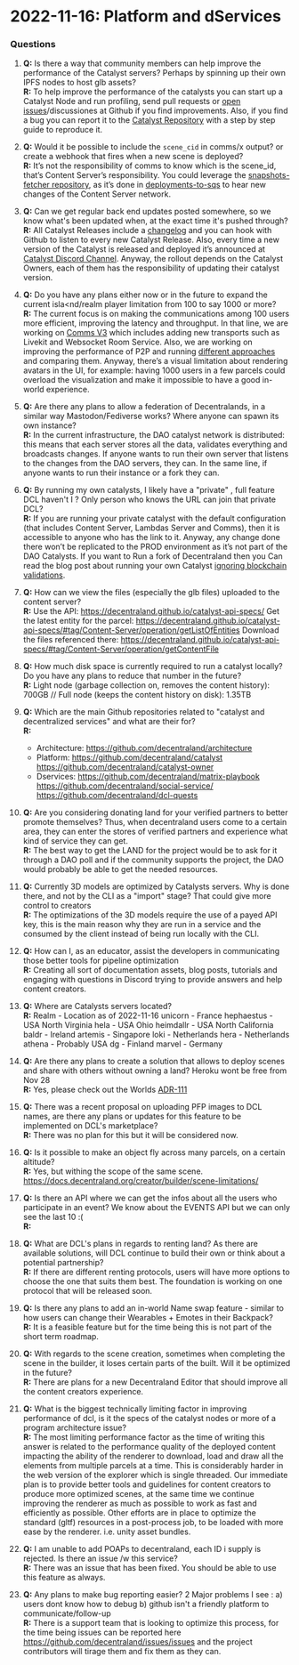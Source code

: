# 2022-11-16: Platform and dServices


### Questions 

1. **Q:** Is there a way that community members can help improve the performance of the Catalyst servers? Perhaps by spinning up their own IPFS nodes to host glb assets?<br/>
**R:** To help improve the performance of the catalysts you can start up a Catalyst Node and run profiling, send pull requests or [open issues](https://github.com/decentraland/issues/issues/new/choose)/discussiones at Github if you find improvements. Also, if you find a bug you can report it to the [Catalyst Repository](https://github.com/decentraland/catalyst) with a step by step guide to reproduce it.

1. **Q:** Would it be possible to include the `scene_cid` in comms/x output? or create a webhook that fires when a new scene is deployed?<br/>
**R:** It’s not the responsibility of comms to know which is the scene_id, that’s Content Server’s responsibility. You could leverage the [snapshots-fetcher repository](https://github.com/decentraland/snapshots-fetcher), as it’s done in [deployments-to-sqs](https://github.com/decentraland/deployments-to-sqs) to hear new changes of the Content Server network.


1. **Q:** Can we get regular back end updates posted somewhere, so we know what's been updated when, at the exact time it's pushed through?<br/>
**R:** All Catalyst Releases include a [changelog](https://github.com/decentraland/catalyst/releases) and you can hook with Github to listen to every new Catalyst Release. Also, every time a new version of the Catalyst is released and deployed it’s announced at [Catalyst Discord Channel](https://discord.com/channels/417796904760639509/948230185457696820). Anyway, the rollout depends on the Catalyst Owners, each of them has the responsibility of updating their catalyst version.


1. **Q:** Do you have any plans either now or in the future to expand the current isla<nd/realm player limitation from 100 to say 1000 or more?<br/>
**R:** The current focus is on making the communications among 100 users more efficient, improving the latency and throughput. In that line, we are working on [Comms V3](https://rfc.decentraland.org/adr/ADR-70) which includes adding new transports such as Livekit and Websocket Room Service. Also, we are working on improving the performance of P2P and running [different approaches](https://rfc.decentraland.org/adr/ADR-114) and comparing them.
Anyway, there’s a visual limitation about rendering avatars in the UI, for example: having 1000 users in a few parcels could overload the visualization and make it impossible to have a good in-world experience.

1. **Q:** Are there any plans to allow a federation of Decentralands, in a similar way Mastodon/Fediverse works? Where anyone can spawn its own instance?<br/> 
**R:** In the current infrastructure, the DAO catalyst network is distributed: this means that each server stores all the data, validates everything and broadcasts changes. If anyone wants to run their own server that listens to the changes from the DAO servers, they can. In the same line, if anyone wants to run their instance or a fork they can.

1. **Q:** By running my own catalysts, I likely have a "private" , full feature DCL haven't I ? Only person who knows the URL can join that private DCL?<br/>
**R:** If you are running your private catalyst with the default configuration (that includes Content Server, Lambdas Server and Comms), then it is accessible to anyone who has the link to it. Anyway, any change done there won’t be replicated to the PROD environment as it’s not part of the DAO Catalysts.
If you want to Run a fork of Decentraland then you Can read the blog post about running your own Catalyst [ignoring blockchain validations](https://docs.decentraland.org/contributor/tutorials/how-to-run-a-catalyst/#using-your-node-for-scene-development).

1. **Q:** How can we view the files (especially the glb files) uploaded to the content server?<br/>
**R:** Use the API: https://decentraland.github.io/catalyst-api-specs/
Get the latest entity for the parcel: https://decentraland.github.io/catalyst-api-specs/#tag/Content-Server/operation/getListOfEntities
Download the files referenced there: https://decentraland.github.io/catalyst-api-specs/#tag/Content-Server/operation/getContentFile

1. **Q:** How much disk space is currently required to run a catalyst locally? Do you have any plans to reduce that number in the future?<br/>
**R:** Light node (garbage collection on, removes the content history): 700GB  // Full node (keeps the content history on disk): 1.35TB

1. **Q:** Which are the main Github repositories related to "catalyst and decentralized services" and what are their for?<br/>
**R:** 
   - Architecture: https://github.com/decentraland/architecture
   - Platform: 
     https://github.com/decentraland/catalyst
     https://github.com/decentraland/catalyst-owner
   - Dservices:
     https://github.com/decentraland/matrix-playbook
     https://github.com/decentraland/social-service/
     https://github.com/decentraland/dcl-quests


1. **Q:** Are you considering donating land for your verified partners to better promote themselves? Thus, when decentraland users come to a certain area, they can enter the stores of verified partners and experience what kind of service they can get.<br/>
**R:** The best way to get the LAND for the project would be to ask for it through a DAO poll and if the community supports the project, the DAO would probably be able to get the needed resources. 

1. **Q:** Currently 3D models are optimized by Catalysts servers. Why is done there, and not by the CLI as a "import" stage? That could give more control to creators<br/>
**R:** The optimizations of the 3D models require the use of a payed API key, this is the main reason why they are run in a service and the consumed by the client instead of being run locally with the CLI. 

1. **Q:** How can I, as an educator, assist the developers in communicating those better tools for pipeline optimization<br/>
**R:** Creating all sort of documentation assets, blog posts, tutorials and engaging with questions in Discord trying to provide answers and help content creators.  

1. **Q:** Where are Catalysts servers located?<br/>
**R:** Realm - Location as of 2022-11-16
unicorn - France
hephaestus - USA North Virginia
hela - USA Ohio
heimdallr - USA North California
baldr - Ireland
artemis - Singapore
loki - Netherlands 
hera - Netherlands 
athena - Probably USA
dg - Finland
marvel - Germany

1. **Q:** Are there any plans to create a solution that allows to deploy scenes and share with others without owning a land? Heroku wont be free from Nov 28<br/>
**R:** Yes, please check out the Worlds [ADR-111](https://rfc.decentraland.org/adr/ADR-111)


1. **Q:**  There was a recent proposal on uploading PFP images to DCL names, are there any plans or updates for this feature to be implemented on DCL's marketplace?<br/>
**R:** There was no plan for this but it will be considered now. 

1. **Q:** Is it possible to make an object fly across many parcels, on a certain altitude?<br/>
**R:** Yes, but withing the scope of the same scene. https://docs.decentraland.org/creator/builder/scene-limitations/

1. **Q:** Is there an API where we can get the infos about all the users who participate in an event? We know about the EVENTS API  but we can only see the last 10 :(<br/>
**R:** 

1. **Q:**  What are DCL's plans in regards to renting land? As there are available solutions, will DCL continue to build their own or think about a potential partnership?<br/>
**R:** If there are different renting protocols, users will have more options to choose the one that suits them best. The foundation is working on one protocol that will be released soon.


1. **Q:** Is there any plans to add an in-world Name swap feature - similar to how users can change their Wearables + Emotes in their Backpack?<br/>
**R:** It is a feasible feature but for the time being this is not part of the short term roadmap. 

1. **Q:**   With regards to the scene creation, sometimes when completing the scene in the builder, it loses certain parts of the built. Will it be optimized in the future?<br/>
**R:** There are plans for a new Decentraland Editor that should improve all the content creators experience. 

1. **Q:** What is the biggest technically limiting factor in improving performance of dcl, is it the specs of the catalyst nodes or more of a program architecture issue?<br/>
**R:** The most limiting performance factor as the time of writing this answer is related to the performance quality of the deployed content impacting the ability of the renderer to download, load and draw all the elements from multiple parcels at a time. This is considerably harder in the web version of the explorer which is single threaded.
Our immediate plan is to provide better tools and guidelines for content creators to produce more optimized scenes, at the same time we continue improving the renderer as much as possible to work as fast and efficiently as possible. Other efforts are in place to optimize the standard (gltf) resources in a post-process job, to be loaded with more ease by the renderer. i.e. unity asset bundles.


1. **Q:** I am unable to add POAPs to decentraland, each ID i supply is rejected. Is there an issue /w this service?<br/> 
**R:** There was an issue that has been fixed. You should be able to use this feature as always. 


1. **Q:** Any plans to make bug reporting easier? 2 Major problems I see : a) users dont know how to debug b) github isn't a friendly platform to communicate/follow-up<br/>
**R:** There is a support team that is looking to optimize this process, for the time being issues can be reported here https://github.com/decentraland/issues/issues and the project contributors will tirage them and fix them as they can. 
